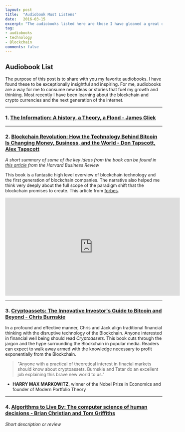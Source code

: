 ```yaml
---
layout: post
title:  "Audiobook Must Listens"
date:   2016-03-15
excerpt: "The audiobooks listed here are those I have gleaned a great deal of insight and inspiration from."
tag:
- audiobooks
- technology
- Blockchain
comments: false
---
```




## Audiobook List

The purpose of this post is to share with you my favorite audiobooks. I have found these to be exceptionally insightful and inspiring. For me, audiobooks are  a way for me to consume new ideas or stories that fuel my growth and thinking. Most recently I have been learning about the blockchain and crypto currencies and the next generation of the internet.

---

### 1. [The Information: A history, a Theory, a Flood - James Gliek](http://amzn.to/2ErRjvG)

---

### 2. [Blockchain Revolution: How the Technology Behind Bitcoin Is Changing Money, Business, and the World - Don Tapscott, Alex Tapscott](http://amzn.to/2Hdjkov)

*A short summary of some of the key ideas from the book can be found in [this article](https://hbr.org/2016/05/the-impact-of-the-blockchain-goes-beyond-financial-services) from the Harvard Business Review*

This book is a fantastic high level overview of blockchain technology and the first generation of blockchain companies. The narrative also helped me think very deeply about the full scope of the paradigm shift that the blockchain promises to create. This article from [forbes](https://www.forbes.com/sites/perianneboring/2016/10/06/top-25-quotes-from-don-tapscott-and-alex-tapscotts-blockchain-revolution/#1adc4f95164a).

<iframe width="560" height="315" src="https://www.youtube.com/embed/Pl8OlkkwRpc?rel=0" frameborder="0" allow="autoplay; encrypted-media" allowfullscreen></iframe>

---

### 3. [Cryptoassets: The Innovative Investor's Guide to Bitcoin and Beyond - Chris Burnskie](http://amzn.to/2EmQ00K)

In a profound and effective manner, Chris and Jack align traditional financial thinking with the disruptive technology of the Blockchain. Anyone interested in financial well being should read *Cryptoassets*. This book cuts through the jargon and the hype surrounding the Blockchain in popular media. Readers can expect to walk away armed with the knowledge necessary to profit exponentially from the Blockchain.

> "Anyone with a practical of theoretical interest in finacial markets should know about cryptoassets. Burnskie and Tatar do an excellent job explaining this brave new world to us."  
- **HARRY MAX MARKOWITZ**, winner of the Nobel Prize in Economics and founder of Modern Portfolio Theory

---

### 4. [Algorithms to Live By: The computer science of human decisions - Brian Christian and Tom Griffiths](http://amzn.to/2Cjl7EP)

*Short description or review*     

